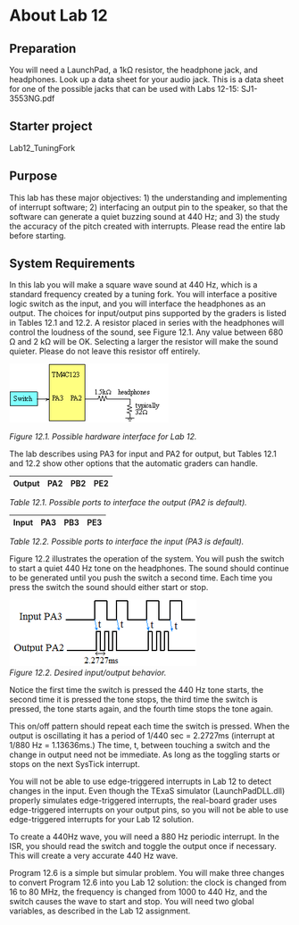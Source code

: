 # About Lab 12  

## Preparation
You will need a LaunchPad, a 1kΩ resistor, the headphone jack, and headphones. Look up a data sheet for your audio jack. This is a data sheet for one of the possible jacks that can be used with Labs 12-15: SJ1-3553NG.pdf

## Starter project  
Lab12_TuningFork

## Purpose
This lab has these major objectives: 1) the understanding and implementing of interrupt software; 2) interfacing an output pin to the speaker, so that the software can generate a quiet buzzing sound at 440 Hz; and 3) the study the accuracy of the pitch created with interrupts. Please read the entire lab before starting.

## System Requirements
In this lab you will make a square wave sound at 440 Hz, which is a standard frequency created by a tuning fork. You will interface a positive logic switch as the input, and you will interface the headphones as an output. The choices for input/output pins supported by the graders is listed in Tables 12.1 and 12.2. A resistor placed in series with the headphones will control the loudness of the sound, see Figure 12.1. Any value between 680 Ω and 2 kΩ will be OK. Selecting a larger the resistor will make the sound quieter. Please do not leave this resistor off entirely.

![Hardware Interface](https://github.com/jeff-daniels/UTAustinX-Embedded-Systems/blob/main/Lab12_TuningFork/Lab12image001.png)  

*Figure 12.1. Possible hardware interface for Lab 12.*

The lab describes using PA3 for input and PA2 for output, but Tables 12.1 and 12.2 show other options that the automatic graders can handle.

|Output|PA2|PB2|PE2|
|-|-|-|-|  

*Table 12.1. Possible ports to interface the output (PA2 is default).*

|Input|PA3|PB3|PE3|
|-|-|-|-|  

*Table 12.2. Possible ports to interface the input (PA3 is default).*

Figure 12.2 illustrates the operation of the system. You will push the switch to start a quiet 440 Hz tone on the headphones. The sound should continue to be generated until you push the switch a second time. Each time you press the switch the sound should either start or stop.

![Desired Behavior](https://github.com/jeff-daniels/UTAustinX-Embedded-Systems/blob/main/Lab12_TuningFork/Lab12image002.png)  
*Figure 12.2. Desired input/output behavior.*

Notice the first time the switch is pressed the 440 Hz tone starts, the second time it is pressed the tone stops, the third time the switch is pressed, the tone starts again, and the fourth time stops the tone again.

This on/off pattern should repeat each time the switch is pressed. When the output is oscillating it has a period of 1/440 sec = 2.2727ms (interrupt at 1/880 Hz = 1.13636ms.) The time, t, between touching a switch and the change in output need not be immediate. As long as the toggling starts or stops on the next SysTick interrupt.

You will not be able to use edge-triggered interrupts in Lab 12 to detect changes in the input. Even though the TExaS simulator (LaunchPadDLL.dll) properly simulates edge-triggered interrupts, the real-board grader uses edge-triggered interrupts on your output pins, so you will not be able to use edge-triggered interrupts for your Lab 12 solution.

To create a 440Hz wave, you will need a 880 Hz periodic interrupt. In the ISR, you should read the switch and toggle the output once if necessary. This will create a very accurate 440 Hz wave.

Program 12.6 is a simple but simular problem. You will make three changes to convert Program 12.6 into you Lab 12 solution: the clock is changed from 16 to 80 MHz, the frequency is changed from 1000 to 440 Hz, and the switch causes the wave to start and stop. You will need two global variables, as described in the Lab 12 assignment.
